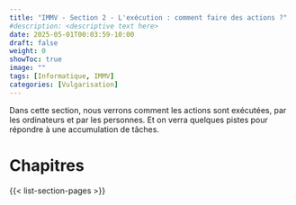 ```yaml
---
title: "IMMV - Section 2 - L'exécution : comment faire des actions ?"
#description: <descriptive text here>
date: 2025-05-01T00:03:59-10:00
draft: false
weight: 0
showToc: true
image: ""
tags: [Informatique, IMMV]
categories: [Vulgarisation]
---
```

Dans cette section, nous verrons comment les actions sont exécutées, par les ordinateurs et par les personnes. Et on verra quelques pistes pour répondre à une accumulation de tâches.

# Chapitres

{{< list-section-pages >}}